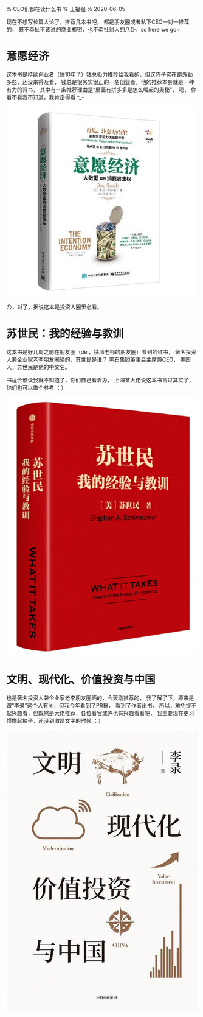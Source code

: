 % CEO们都在读什么书
% 王福强
% 2020-06-05

现在不想写长篇大论了，推荐几本书吧， 都是朋友圈或者私下CEO一对一推荐的， 既不牵扯不该说的商业机密，也不牵扯对人的八卦，so here we go~

# 意愿经济

这本书是持续创业者（快10年了）钱总极力推荐给我看的，但这阵子实在跑外勤多些，还没来得及看， 钱总是很务实很正的一名创业者，他的推荐本身就是一种有力的背书， 其中有一条推荐理由是“里面有拼多多是怎么崛起的奥秘”， 嗯， 你看不看我不知道，我肯定得看 ^_-

![](images/yiyuanjingji.jpeg)

😯，对了，据说这本是投资人圈里必看。

# 苏世民：我的经验与教训

这本书是好几周之前在朋友圈（dei，扶墙老师的朋友圈）看到的红书， 著名投资人兼企业家老李朋友圈晒的，苏世民是谁？ 黑石集团董事会主席兼CEO， 美国人，苏世民是他的中文名。

书适合谁读我就不知道了，你们自己看着办， 上海某大佬说这本书言过其实了，你们也可以做个参考 ；）

![](images/sushimin.jpg)


# 文明、现代化、价值投资与中国

也是著名投资人兼企业家老李朋友圈晒的，今天刚推荐的， 我了解了下，原来是跟“李录”这个人有关，但我今年看到了PR稿， 看到了作者出书， 所以，难免提不起兴趣看，但既然是大佬推荐，各位看官或许也有兴趣看看吧， 我主要现在更习惯撸起袖子，还没到激昂文字的时候 ；）

![](images/jianzhitouziyuchongguo.jpg)









